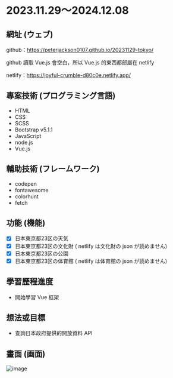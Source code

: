 # 2023.11.29～2024.12.08

## 網址 (ウェブ)
github：https://peterjackson0107.github.io/20231129-tokyo/

github 讀取 Vue.js 會空白，所以 Vue.js 的東西都部屬在 netlify

netlify：https://joyful-crumble-d80c0e.netlify.app/
## 專案技術 (プログラミング言語)
- HTML
- CSS
- SCSS
- Bootstrap v5.1.1
- JavaScript
- node.js
- Vue.js

## 輔助技術 (フレームワーク)
- codepen
- fontawesome
- colorhunt
- fetch

## 功能 (機能)
- [x] 日本東京都23区の天気
- [x] 日本東京都23区の文化財 ( netlify は文化財の json が読めません)
- [x] 日本東京都23区の公園
- [x] 日本東京都23区の体育館 ( netlify は体育館の json が読めません)

## 學習歷程進度
* 開始學習 Vue 框架

## 想法或目標
* 查詢日本政府提供的開放資料 API

## 畫面 (画面)

![image](https://github.com/peterjackson0107/20231129-tokyo/assets/151004314/8d2aaf00-f62e-459d-bef0-c02c34d53c18)
